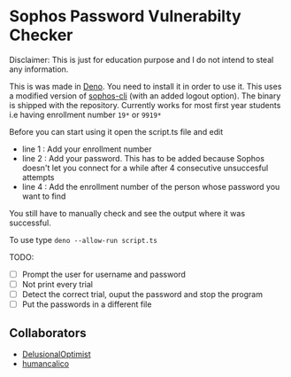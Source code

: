 # Sophos Password Vulnerabilty Checker
Disclaimer: This is just for education purpose and I do not intend to steal any information.

This is was made in [Deno]. You need to install it in order to use it. This uses a modified version of [sophos-cli](https://github.com/ryzokuken/sophos-cli) (with an added logout option). The binary is shipped with the repository. Currently works for most first year students i.e having enrollment number `19*` or `9919*`

Before you can start using it open the script.ts file and edit
- line 1 : Add your enrollment number
- line 2 : Add your password. This has to be added because Sophos doesn't let you connect for a while after 4 consecutive unsuccesful attempts
- line 4 : Add the enrollment number of the person whose password you want to find

You still have to manually check and see the output where it was successful. 

To use type `deno --allow-run script.ts`

TODO:
- [ ] Prompt the user for username and password
- [ ] Not print every trial
- [ ] Detect the correct trial, ouput the password and stop the program
- [ ] Put the passwords in a different file

## Collaborators
- [DelusionalOptimist](https://github.com/DelusionalOptimist)
- [humancalico](https://github.com/humancalico)
<!-- links -->
[Deno]: https://deno.land/
